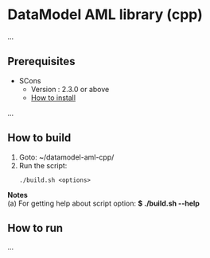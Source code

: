 # DataModel AML library (cpp)
...

## Prerequisites ##
- SCons
  - Version : 2.3.0 or above
  - [How to install](http://scons.org/doc/2.3.0/HTML/scons-user/c95.html)

...

## How to build ##
1. Goto: ~/datamodel-aml-cpp/
2. Run the script:
   ```
   ./build.sh <options>
   ```
**Notes** </br>
(a) For getting help about script option: **$ ./build.sh --help** </br>

## How to run ##

...